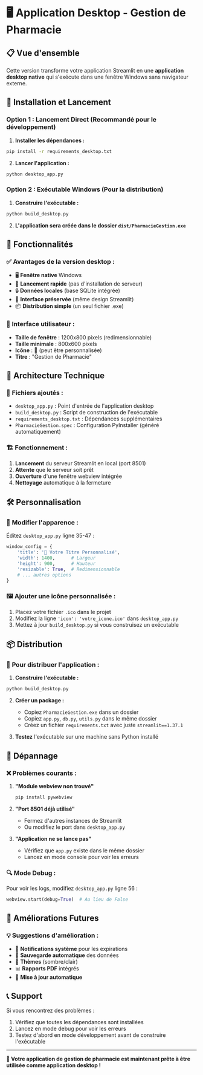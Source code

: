 # 🖥️ Application Desktop - Gestion de Pharmacie

## 📋 Vue d'ensemble

Cette version transforme votre application Streamlit en une **application desktop native** qui s'exécute dans une fenêtre Windows sans navigateur externe.

## 🚀 Installation et Lancement

### Option 1 : Lancement Direct (Recommandé pour le développement)

1. **Installer les dépendances :**
```bash
pip install -r requirements_desktop.txt
```

2. **Lancer l'application :**
```bash
python desktop_app.py
```

### Option 2 : Exécutable Windows (Pour la distribution)

1. **Construire l'exécutable :**
```bash
python build_desktop.py
```

2. **L'application sera créée dans le dossier `dist/PharmacieGestion.exe`**

## 🎯 Fonctionnalités

### ✅ **Avantages de la version desktop :**
- 🖥️ **Fenêtre native** Windows
- 🚀 **Lancement rapide** (pas d'installation de serveur)
- 🔒 **Données locales** (base SQLite intégrée)
- 🎨 **Interface préservée** (même design Streamlit)
- 📦 **Distribution simple** (un seul fichier .exe)

### 🎨 **Interface utilisateur :**
- **Taille de fenêtre** : 1200x800 pixels (redimensionnable)
- **Taille minimale** : 800x600 pixels
- **Icône** : 💊 (peut être personnalisée)
- **Titre** : "Gestion de Pharmacie"

## 🔧 Architecture Technique

### 📁 **Fichiers ajoutés :**
- `desktop_app.py` : Point d'entrée de l'application desktop
- `build_desktop.py` : Script de construction de l'exécutable
- `requirements_desktop.txt` : Dépendances supplémentaires
- `PharmacieGestion.spec` : Configuration PyInstaller (généré automatiquement)

### 🏗️ **Fonctionnement :**
1. **Lancement** du serveur Streamlit en local (port 8501)
2. **Attente** que le serveur soit prêt
3. **Ouverture** d'une fenêtre webview intégrée
4. **Nettoyage** automatique à la fermeture

## 🛠️ Personnalisation

### 🎨 **Modifier l'apparence :**
Éditez `desktop_app.py` ligne 35-47 :
```python
window_config = {
    'title': '💊 Votre Titre Personnalisé',
    'width': 1400,      # Largeur
    'height': 900,      # Hauteur
    'resizable': True,  # Redimensionnable
    # ... autres options
}
```

### 🖼️ **Ajouter une icône personnalisée :**
1. Placez votre fichier `.ico` dans le projet
2. Modifiez la ligne `'icon': 'votre_icone.ico'` dans `desktop_app.py`
3. Mettez à jour `build_desktop.py` si vous construisez un exécutable

## 📦 Distribution

### 🎯 **Pour distribuer l'application :**

1. **Construire l'exécutable :**
```bash
python build_desktop.py
```

2. **Créer un package :**
   - Copiez `PharmacieGestion.exe` dans un dossier
   - Copiez `app.py`, `db.py`, `utils.py` dans le même dossier
   - Créez un fichier `requirements.txt` avec juste `streamlit==1.37.1`

3. **Testez** l'exécutable sur une machine sans Python installé

## 🐛 Dépannage

### ❌ **Problèmes courants :**

1. **"Module webview non trouvé"**
   ```bash
   pip install pywebview
   ```

2. **"Port 8501 déjà utilisé"**
   - Fermez d'autres instances de Streamlit
   - Ou modifiez le port dans `desktop_app.py`

3. **"Application ne se lance pas"**
   - Vérifiez que `app.py` existe dans le même dossier
   - Lancez en mode console pour voir les erreurs

### 🔍 **Mode Debug :**
Pour voir les logs, modifiez `desktop_app.py` ligne 56 :
```python
webview.start(debug=True)  # Au lieu de False
```

## 🚀 Améliorations Futures

### 💡 **Suggestions d'amélioration :**
- 🔔 **Notifications système** pour les expirations
- 💾 **Sauvegarde automatique** des données
- 🎨 **Thèmes** (sombre/clair)
- 📊 **Rapports PDF** intégrés
- 🔄 **Mise à jour automatique**

## 📞 Support

Si vous rencontrez des problèmes :
1. Vérifiez que toutes les dépendances sont installées
2. Lancez en mode debug pour voir les erreurs
3. Testez d'abord en mode développement avant de construire l'exécutable

---

**🎉 Votre application de gestion de pharmacie est maintenant prête à être utilisée comme application desktop !**
